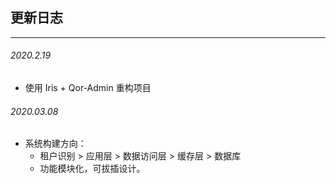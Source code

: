 ## 更新日志
---------------------------------------------

###### 2020.2.19  
- 使用 Iris + Qor-Admin 重构项目 


###### 2020.03.08 
- 系统构建方向：
    - 租户识别 > 应用层 > 数据访问层 > 缓存层 > 数据库
    - 功能模块化，可拔插设计。